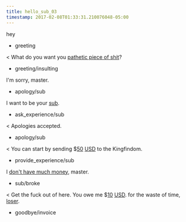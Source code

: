 ```yaml
---
title: hello_sub_03
timestamp: 2017-02-08T01:33:31.210076048-05:00
---
```


hey
* greeting

< What do you want you [pathetic piece of shit](insult)?
* greeting/insulting

I'm sorry, master.
* apology/sub

I want to be your [sub](experience).
* ask_experience/sub

< Apologies accepted.
* apology/sub

< You can start by sending $[50](price) [USD](currency) to the Kingfindom.
* provide_experience/sub

I [don't have much money](optout), master.
* sub/broke

< Get the fuck out of here. You owe me $[10](price) [USD](currency). for the waste of time, [loser](insult).
* goodbye/invoice
